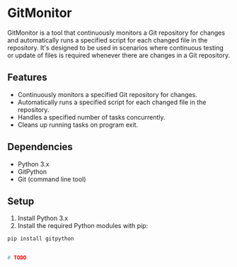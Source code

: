 # GitMonitor

GitMonitor is a tool that continuously monitors a Git repository for changes and automatically runs a specified script for each changed file in the repository. It's designed to be used in scenarios where continuous testing or update of files is required whenever there are changes in a Git repository.

## Features

- Continuously monitors a specified Git repository for changes.
- Automatically runs a specified script for each changed file in the repository.
- Handles a specified number of tasks concurrently.
- Cleans up running tasks on program exit.

## Dependencies

- Python 3.x
- GitPython
- Git (command line tool)

## Setup

1. Install Python 3.x
2. Install the required Python modules with pip:

```bash
pip install gitpython


# TODO